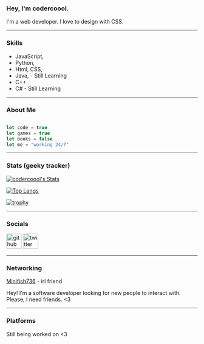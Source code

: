 ### Hey, I'm codercoool.
I'm a web developer. I love to design with CSS.

---

### Skills
- JavaScript,
- Python,
- Html, CSS,
- Java, - Still Learning 
- C++
- C# - Still Learning 
---


### About Me
```js

let code = true
let games = true
let books = false
let me = "working 24/7"
```

---
### Stats (geeky tracker)
<a href="https://github.com/codercoool"> ![codercoool's Stats](https://github-readme-stats.vercel.app/api?username=codercoool&count_private=true&show_icons=true&theme=radical) 
  </a>


<a href="https://github.com/codercoool"> ![Top Langs](https://github-readme-stats.vercel.app/api/top-langs/?username=codercoool&show_icons=true&theme=radical) </a>

[![trophy](https://github-profile-trophy.vercel.app/?username=codercoool&theme=onedark)](https://github.com/codercoool)

---

### Socials 
[<img src='https://cdn.jsdelivr.net/npm/simple-icons@3.0.1/icons/github.svg' alt='github' height='40'>](https://github.com/codercoool)  [<img src='https://cdn.jsdelivr.net/npm/simple-icons@3.0.1/icons/twitter.svg' alt='twitter' height='40'>](https://twitter.com/epicccccccc1)  

---
### Networking

[Minifish736](https://github.com/minifish736) - irl friend

Hey! I'm a software developer looking for new people to interact with. Please, I need friends. <3

---
### Platforms 
Still being worked on <3

